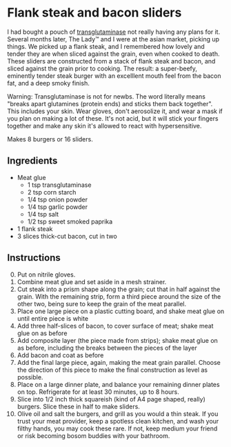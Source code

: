 # Flank steak and bacon sliders

I had bought a pouch of [transglutaminase](http://en.wikipedia.org/wiki/Transglutaminase) not really having any plans for it.  Several months later, The Lady™ and I were at the asian market, picking up things.  We picked up a flank steak, and I remembered how lovely and tender they are when sliced against the grain, even when cooked to death.  These sliders are constructed from a stack of flank steak and bacon, and sliced against the grain prior to cooking.  The result: a super-beefy, eminently tender steak burger with an excelllent mouth feel from the bacon fat, and a deep smoky finish.

Warning: Transglutaminase is not for newbs.  The word literally means "breaks apart glutamines (protein ends) and sticks them back together".  This includes your skin.  Wear gloves, don't aerosolize it, and wear a mask if you plan on making a lot of these.  It's not acid, but it will stick your fingers together and make any skin it's allowed to react with hypersensitive.

Makes 8 burgers or 16 sliders.

## Ingredients

* Meat glue
	* 1 tsp transglutaminase
	* 2 tsp corn starch
	* 1/4 tsp onion powder
	* 1/4 tsp garlic powder
	* 1/4 tsp salt
	* 1/2 tsp sweet smoked paprika
* 1 flank steak
* 3 slices thick-cut bacon, cut in two

## Instructions

0. Put on nitrile gloves.
1. Combine meat glue and set aside in a mesh strainer.
2. Cut steak into a prism shape along the grain; cut that in half against the grain.  With the remaining strip, form a third piece around the size of the other two, being sure to keep the grain of the meat parallel.
3. Place one large piece on a plastic cutting board, and shake meat glue on until entire piece is white
4. Add three half-slices of bacon, to cover surface of meat; shake meat glue on as before
5. Add composite layer (the piece made from strips); shake meat glue on as before, including the breaks between the pieces of the layer
6. Add bacon and coat as before
7. Add the final large piece, again, making the meat grain parallel.  Choose the direction of this piece to make the final construction as level as possible.
8. Place on a large dinner plate, and balance your remaining dinner plates on top.  Refrigerate for at least 30 minutes, up to 8 hours.
9. Slice into 1/2 inch thick squareish (kind of A4 page shaped, really) burgers.  Slice these in half to make sliders.
10. Olive oil and salt the burgers, and grill as you would a thin steak.  If you trust your meat provider, keep a spotless clean kitchen, and wash your filthy hands, you may cook these rare.  If not, keep medium your friend or risk becoming bosom buddies with your bathroom.